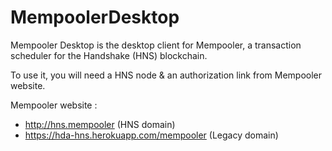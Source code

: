 # MempoolerDesktop

Mempooler Desktop is the desktop client for Mempooler, a transaction scheduler for the Handshake (HNS) blockchain.

To use it, you will need a HNS node & an authorization link from Mempooler website.

Mempooler website :

- http://hns.mempooler (HNS domain)
- https://hda-hns.herokuapp.com/mempooler (Legacy domain)
